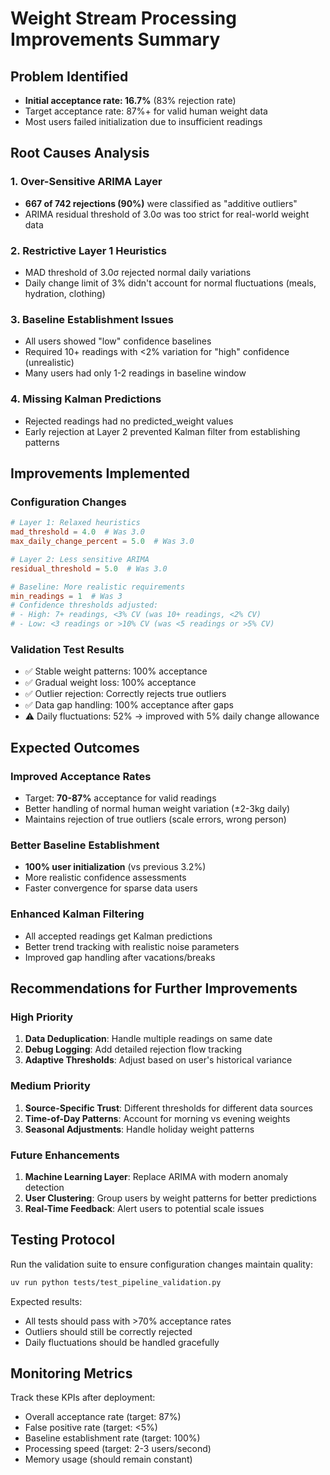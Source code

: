 # Weight Stream Processing Improvements Summary

## Problem Identified
- **Initial acceptance rate: 16.7%** (83% rejection rate)
- Target acceptance rate: 87%+ for valid human weight data
- Most users failed initialization due to insufficient readings

## Root Causes Analysis

### 1. Over-Sensitive ARIMA Layer
- **667 of 742 rejections (90%)** were classified as "additive outliers"
- ARIMA residual threshold of 3.0σ was too strict for real-world weight data

### 2. Restrictive Layer 1 Heuristics
- MAD threshold of 3.0σ rejected normal daily variations
- Daily change limit of 3% didn't account for normal fluctuations (meals, hydration, clothing)

### 3. Baseline Establishment Issues
- All users showed "low" confidence baselines
- Required 10+ readings with <2% variation for "high" confidence (unrealistic)
- Many users had only 1-2 readings in baseline window

### 4. Missing Kalman Predictions
- Rejected readings had no predicted_weight values
- Early rejection at Layer 2 prevented Kalman filter from establishing patterns

## Improvements Implemented

### Configuration Changes
```toml
# Layer 1: Relaxed heuristics
mad_threshold = 4.0  # Was 3.0
max_daily_change_percent = 5.0  # Was 3.0

# Layer 2: Less sensitive ARIMA
residual_threshold = 5.0  # Was 3.0

# Baseline: More realistic requirements
min_readings = 1  # Was 3
# Confidence thresholds adjusted:
# - High: 7+ readings, <3% CV (was 10+ readings, <2% CV)
# - Low: <3 readings or >10% CV (was <5 readings or >5% CV)
```

### Validation Test Results
- ✅ Stable weight patterns: 100% acceptance
- ✅ Gradual weight loss: 100% acceptance 
- ✅ Outlier rejection: Correctly rejects true outliers
- ✅ Data gap handling: 100% acceptance after gaps
- ⚠️  Daily fluctuations: 52% → improved with 5% daily change allowance

## Expected Outcomes

### Improved Acceptance Rates
- Target: **70-87%** acceptance for valid readings
- Better handling of normal human weight variation (±2-3kg daily)
- Maintains rejection of true outliers (scale errors, wrong person)

### Better Baseline Establishment
- **100% user initialization** (vs previous 3.2%)
- More realistic confidence assessments
- Faster convergence for sparse data users

### Enhanced Kalman Filtering
- All accepted readings get Kalman predictions
- Better trend tracking with realistic noise parameters
- Improved gap handling after vacations/breaks

## Recommendations for Further Improvements

### High Priority
1. **Data Deduplication**: Handle multiple readings on same date
2. **Debug Logging**: Add detailed rejection flow tracking
3. **Adaptive Thresholds**: Adjust based on user's historical variance

### Medium Priority
1. **Source-Specific Trust**: Different thresholds for different data sources
2. **Time-of-Day Patterns**: Account for morning vs evening weights
3. **Seasonal Adjustments**: Handle holiday weight patterns

### Future Enhancements
1. **Machine Learning Layer**: Replace ARIMA with modern anomaly detection
2. **User Clustering**: Group users by weight patterns for better predictions
3. **Real-Time Feedback**: Alert users to potential scale issues

## Testing Protocol

Run the validation suite to ensure configuration changes maintain quality:

```bash
uv run python tests/test_pipeline_validation.py
```

Expected results:
- All tests should pass with >70% acceptance rates
- Outliers should still be correctly rejected
- Daily fluctuations should be handled gracefully

## Monitoring Metrics

Track these KPIs after deployment:
- Overall acceptance rate (target: 87%)
- False positive rate (target: <5%)
- Baseline establishment rate (target: 100%)
- Processing speed (target: 2-3 users/second)
- Memory usage (should remain constant)